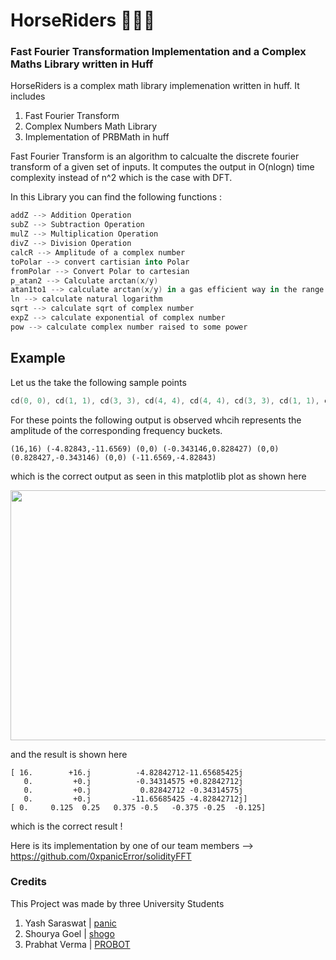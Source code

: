 <!-- ## Foundry

**Foundry is a blazing fast, portable and modular toolkit for Ethereum application development written in Rust.**

Foundry consists of:

-   **Forge**: Ethereum testing framework (like Truffle, Hardhat and DappTools).
-   **Cast**: Swiss army knife for interacting with EVM smart contracts, sending transactions and getting chain data.
-   **Anvil**: Local Ethereum node, akin to Ganache, Hardhat Network.
-   **Chisel**: Fast, utilitarian, and verbose solidity REPL.

## Documentation

https://book.getfoundry.sh/

## Usage

### Build

```shell
$ forge build
```

### Test

```shell
$ forge test
```

### Format

```shell
$ forge fmt
```

### Gas Snapshots

```shell
$ forge snapshot
```

### Anvil

```shell
$ anvil
```

### Deploy

```shell
$ forge script script/Counter.s.sol:CounterScript --rpc-url <your_rpc_url> --private-key <your_private_key>
```

### Cast

```shell
$ cast <subcommand>
```

### Help

```shell
$ forge --help
$ anvil --help
$ cast --help
``` -->

# HorseRiders 🏇🏇🏇
### Fast Fourier Transformation Implementation and a Complex Maths Library written in Huff

HorseRiders is a complex math library implemenation written in huff. It includes 

1. Fast Fourier Transform
2. Complex Numbers Math Library
3. Implementation of PRBMath in huff

Fast Fourier Transform is an algorithm to calcualte the discrete fourier transform of a given set of inputs. It computes the output in O(nlogn) time complexity instead of n^2 which is the case with DFT.

In this Library you can find the following functions : 

```s
addZ --> Addition Operation
subZ --> Subtraction Operation
mulZ --> Multiplication Operation
divZ --> Division Operation
calcR --> Amplitude of a complex number
toPolar --> convert cartisian into Polar 
fromPolar --> Convert Polar to cartesian
p_atan2 --> Calculate arctan(x/y)
atan1to1 --> calculate arctan(x/y) in a gas efficient way in the range of -1 to 1
ln --> calculate natural logarithm 
sqrt --> calculate sqrt of complex number
expZ --> calculate exponential of complex number
pow --> calculate complex number raised to some power
```

## Example

Let us the take the following sample points

```cpp
cd(0, 0), cd(1, 1), cd(3, 3), cd(4, 4), cd(4, 4), cd(3, 3), cd(1, 1), cd(0, 0)
```

For these points the following output is observed whcih represents the amplitude of the corresponding frequency buckets. 

```
(16,16) (-4.82843,-11.6569) (0,0) (-0.343146,0.828427) (0,0) (0.828427,-0.343146) (0,0) (-11.6569,-4.82843)
```

which is the correct output as seen in this matplotlib plot as shown here 

<img src="assets/asset.png" width="700" height="400"></img>

and the result is shown here 

```
[ 16.        +16.j          -4.82842712-11.65685425j
   0.         +0.j          -0.34314575 +0.82842712j
   0.         +0.j           0.82842712 -0.34314575j
   0.         +0.j         -11.65685425 -4.82842712j]
[ 0.     0.125  0.25   0.375 -0.5   -0.375 -0.25  -0.125]
```

which is the correct result !

Here is its implementation by one of our team members --> https://github.com/0xpanicError/solidityFFT

### Credits

This Project was made by three University Students

1. Yash Saraswat | [panic](https://www.twitter.com/0xpanicError)
2. Shourya Goel | [shogo](https://twitter.com/ShogLoFi)
3. Prabhat Verma | [PROBOT](https://twitter.com/pr0b0t1sc00l)
